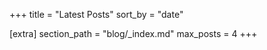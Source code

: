 +++
title = "Latest Posts"
sort_by = "date"

[extra]
section_path = "blog/_index.md"
max_posts = 4
+++
